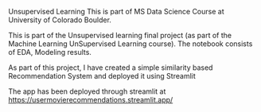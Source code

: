 Unsupervised Learning
This is part of MS Data Science Course at University of Colorado Boulder.

This is part of the Unsupervised learning final project (as part of the Machine Learning UnSupervised Learning course). The notebook consists of EDA, Modeling results.

As part of this project, I have created a simple similarity based Recommendation System and deployed it using Streamlit

The app has been deployed through streamlit at https://usermovierecommendations.streamlit.app/ 
